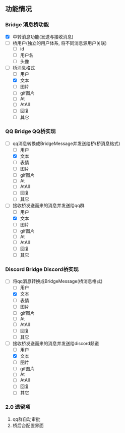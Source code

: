 ## 功能情况

### Bridge 消息桥功能

- [x] 中转消息功能(发送与接收消息)
- [ ] 桥用户(独立的用户体系, 将不同消息源用户关联)
   - [ ] id
   - [ ] 用户名
   - [ ] 头像
- [ ] 桥消息格式
   - [ ] 用户
   - [x] 文本
   - [ ] 图片
   - [ ] gif图片
   - [ ] At
   - [ ] AtAll
   - [ ] 回复
   - [ ] 其它

### QQ Bridge QQ桥实现
 - [ ] qq消息转换成BridgeMessage并发送给桥(桥消息格式)
     - [ ] 用户
     - [x] 文本
     - [ ] 表情
     - [ ] 图片
     - [ ] gif图片
     - [ ] At
     - [ ] AtAll
     - [ ] 回复
     - [ ] 其它
 - [ ] 接收桥发送而来的消息并发送给qq群
     - [ ] 用户
     - [x] 文本
     - [ ] 图片
     - [ ] gif图片
     - [ ] At
     - [ ] AtAll
     - [ ] 回复
     - [ ] 其它

### Discord Bridge Discord桥实现
 - [ ] 将qq消息转换成BridgeMessage(桥消息格式)
     - [ ] 用户
     - [x] 文本
     - [ ] 表情
     - [ ] 图片
     - [ ] gif图片
     - [ ] At
     - [ ] AtAll
     - [ ] 回复
     - [ ] 其它
 - [ ] 接收桥发送而来的消息并发送给discord频道
     - [ ] 用户
     - [x] 文本
     - [ ] 图片
     - [ ] gif图片
     - [ ] At
     - [ ] AtAll
     - [ ] 回复
     - [ ] 其它

### 2.0 遗留项
1. qq群自动审批
2. 桥后台配置界面
